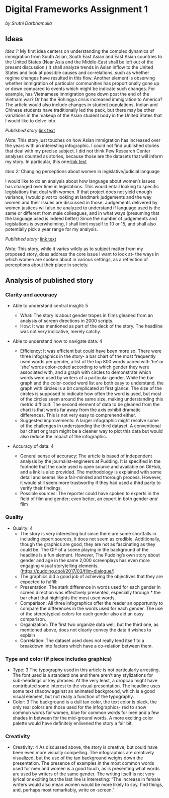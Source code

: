 # Digital Frameworks Assignment 1

_by Sruthi Darbhamulla_

## Ideas

_Idea 1:_
My first idea centers on understanding the complex dynamics of immigration from South Asian, South East Asian and East Asian countries to the United States (Near Asia and the Middle-East shall be left out of the present discussion.) It shall analyze trends in Asian inflow to the United States and look at possible causes and co-relations, such as whether regime changes have resulted in this flow. Another element is observing whether immigration of particular communities has proportionally gone up or down compared to events which might be indicate such changes. For example, has Vietnamese immigration gone down post the end of the Vietnam war? Or has the Rohingya crisis increased immigration to America? The article would also include changes in student populations. Indian and Chinese students have traditionally led the pack, but there may be other variations in the makeup of the Asian student body in the United States that I would like to delve into. 

_Published story:_[link text](https://www.nationalgeographic.com/culture/2018/07/graphic-united-states-immigration-origins-rings-tree-culture/)


_Note:_ This story just touches on how Asian immigration has increased over the years with an interesting infographic. I could not find published stories that deal with my precise subject. I did not think Pew Research Center analyses counted as stories, because those are the datasets that will inform my story. In particular, this one:[link text](https://www.pewresearch.org/topics/asian-americans/)

_Idea 2:_ 
Changing perceptions about women in legislative/judicial language

I would like to do an analysis about how language about women’s issues has changed over time in legislations. This would entail looking to specific legislations that deal with women. If that project does not yield enough variance, I would pivot to looking at landmark judgements and the way women and their issues are discussed in those. Judgements delivered by women justices will also be analyzed to understand if language used is the same or different from male colleagues, and in what ways (presuming that the language used is indeed better) 
Since the number of judgements and legislations is overwhelming, I shall limit myself to 10 or 15, and shall also potentially pick a year range for my analysis. 


_Published story:_ [link text](https://pudding.cool/2017/08/screen-direction/)

_Note:_ This story, while it varies wildly as to subject matter from my proposed story, does address the core issue I want to look at- the ways in which women are spoken about in various settings, as a reflection of perceptions about their place in society. 


## Analysis of published story
### Clarity and accuracy
* Able to understand central insight: 5 
    * What: The story is about gender tropes in films gleaned from an analysis of screen directions in 2000 scripts.
    * How: It was mentioned as part of the deck of the story. The headline was not very indicative, merely catchy. 
* Able to understand how to navigate data: 4
    * Efficiency: It was efficient but could have been more so. There were three infographics in the story- a bar chart of the most frequently used words per gender, a list of the top 800 words paired with ‘he’ or ‘she’ words color-coded according to which gender they were associated with, and a graph with circles to demonstrate which words were used by writers of a particular gender. 
While the bar graph and the color-coded word list are both easy to understand, the graph with circles is a bit complicated at first glance. The size of the circles is supposed to indicate how often the word is used, but most of the circles seem around the same size, making understanding this metric difficult. The second element of data to be gleaned from the chart is that words far away from the axis exhibit dramatic differences. This is not very easy to comprehend either. 
    * Suggested improvements: A larger infographic might resolve some of the challenges in understanding the third dataset. A conventional bar chart or graph might be a cleaner way to plot this data but would also reduce the impact of the infographic.

* Accuracy of data: 4
    * General sense of accuracy: The article is based of independent analysis by the journalist-engineers at Pudding. It is specified in the footnote that the code used is open source and available on GitHub, and a link is also provided. The methodology is explained with some detail and seems like a fair-minded and thorough process. However, it would still seem more trustworthy if they had used a third party to verify their findings. 
    * Possible sources: The reporter could have spoken to experts in the field of film and gender; even better, an expert in both gender _and_ film
### Quality
* Quality: 4
    * The story is very interesting but since there are some shortfalls in including expert sources, it does not seem as credible. Additionally, though the graphics are good, they are not as fascinating as they could be. The GIF of a scene playing in the background of the headline is a fun element. However, The Pudding’s own story about gender and age in the same 2,000 screenplays has even more engaging visual storytelling elements. (https://pudding.cool/2017/03/film-dialogue/)
    * The graphics did a good job of achieving the objectives that they are expected to fulfill:
    * Presentation: The stark difference in words used for each gender in screen direction was effectively presented, especially through     * the bar chart that highlights the most used words. 
    * Comparison: All three infographics offer the reader an opportunity to compare the differences in the words used for each gender. The use of the stereotypical colors for each gender also aid an easy comparison. 
    * Organization: The first two organize data well, but the third one, as mentioned above, does not clearly convey the data it wishes to explain
    * Correlation: The dataset used does not really lend itself to a breakdown into factors which have a co-relation between them. 
### Type and color (if piece includes graphics)
* Type: 3
The typography used in this article is not particularly arresting. The font used is a standard one and there aren’t any stylizations for sub-headings or key phrases. At the very least, a dropcap might have contributed some interest to the visual presentation. The headline uses some text shadow against an animated background, which is a good visual element, but not really a function of the typography.  
* Color: 3
The background is a dull tan color, the text color is black, the only real colors are those used for the infographics- red to show common words for women, blue for common words for men and a few shades in between for the mid-ground words. A more exciting color palette would have definitely enlivened the story a fair bit. 

### Creativity
* Creativity: 4
As discussed above, the story is creative, but could have been even more visually compelling. The infographics are creatively visualized, but the use of the tan background weighs down the presentation. The presence of examples in the most common words used for men and women is a good touch, as is presenting what words are used by writers of the same gender. The writing itself is not very lyrical or exciting but the last line is interesting:  “The increase in female writers would also mean women would be more likely to spy, find things, and, perhaps most remarkably, write on-screen.”

